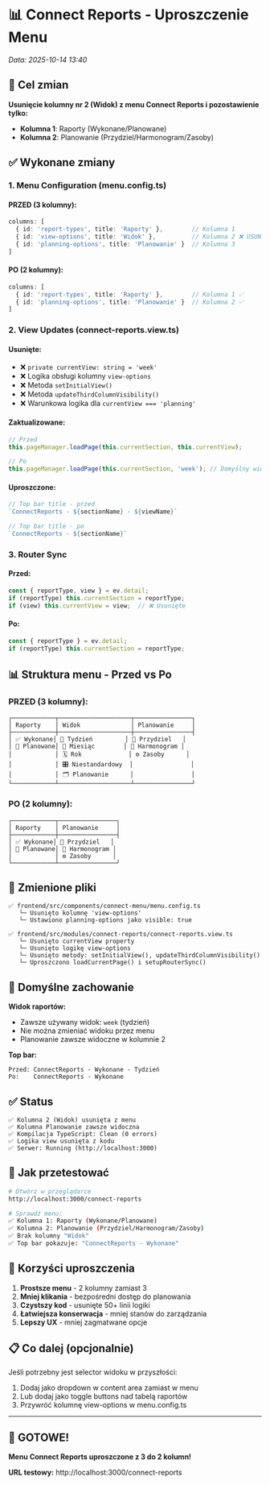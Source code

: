 # 📊 Connect Reports - Uproszczenie Menu

*Data: 2025-10-14 13:40*

## 🎯 **Cel zmian**

**Usunięcie kolumny nr 2 (Widok) z menu Connect Reports i pozostawienie tylko:**
- **Kolumna 1**: Raporty (Wykonane/Planowane)
- **Kolumna 2**: Planowanie (Przydziel/Harmonogram/Zasoby)

## ✅ **Wykonane zmiany**

### **1. Menu Configuration (menu.config.ts)**

#### **PRZED (3 kolumny):**
```typescript
columns: [
  { id: 'report-types', title: 'Raporty' },        // Kolumna 1
  { id: 'view-options', title: 'Widok' },          // Kolumna 2 ❌ USUNIĘTA
  { id: 'planning-options', title: 'Planowanie' }  // Kolumna 3
]
```

#### **PO (2 kolumny):**
```typescript
columns: [
  { id: 'report-types', title: 'Raporty' },        // Kolumna 1 ✅
  { id: 'planning-options', title: 'Planowanie' }  // Kolumna 2 ✅
]
```

### **2. View Updates (connect-reports.view.ts)**

#### **Usunięte:**
- ❌ `private currentView: string = 'week'`
- ❌ Logika obsługi kolumny `view-options`
- ❌ Metoda `setInitialView()`
- ❌ Metoda `updateThirdColumnVisibility()`
- ❌ Warunkowa logika dla `currentView === 'planning'`

#### **Zaktualizowane:**
```typescript
// Przed
this.pageManager.loadPage(this.currentSection, this.currentView);

// Po
this.pageManager.loadPage(this.currentSection, 'week'); // Domyślny widok
```

#### **Uproszczone:**
```typescript
// Top bar title - przed
`ConnectReports - ${sectionName} - ${viewName}`

// Top bar title - po
`ConnectReports - ${sectionName}`
```

### **3. Router Sync**

#### **Przed:**
```typescript
const { reportType, view } = ev.detail;
if (reportType) this.currentSection = reportType;
if (view) this.currentView = view;  // ❌ Usunięte
```

#### **Po:**
```typescript
const { reportType } = ev.detail;
if (reportType) this.currentSection = reportType;
```

## 📊 **Struktura menu - Przed vs Po**

### **PRZED (3 kolumny):**
```
┌────────────┬────────────────────┬────────────────┐
│ Raporty    │ Widok              │ Planowanie     │
├────────────┼────────────────────┼────────────────┤
│ ✅ Wykonane│ 📅 Tydzień         │ 📝 Przydziel   │
│ 📅 Planowane│ 📆 Miesiąc        │ 📅 Harmonogram │
│            │ 🗓️ Rok             │ ⚙️ Zasoby      │
│            │ 🎛️ Niestandardowy  │                │
│            │ 🗂️ Planowanie      │                │
└────────────┴────────────────────┴────────────────┘
```

### **PO (2 kolumny):**
```
┌────────────┬────────────────┐
│ Raporty    │ Planowanie     │
├────────────┼────────────────┤
│ ✅ Wykonane│ 📝 Przydziel   │
│ 📅 Planowane│ 📅 Harmonogram │
│            │ ⚙️ Zasoby      │
└────────────┴────────────────┘
```

## 🔧 **Zmienione pliki**

```
✅ frontend/src/components/connect-menu/menu.config.ts
   └─ Usunięto kolumnę 'view-options'
   └─ Ustawiono planning-options jako visible: true
   
✅ frontend/src/modules/connect-reports/connect-reports.view.ts
   └─ Usunięto currentView property
   └─ Usunięto logikę view-options
   └─ Usunięto metody: setInitialView(), updateThirdColumnVisibility()
   └─ Uproszczono loadCurrentPage() i setupRouterSync()
```

## 📝 **Domyślne zachowanie**

**Widok raportów:**
- Zawsze używany widok: `week` (tydzień)
- Nie można zmieniać widoku przez menu
- Planowanie zawsze widoczne w kolumnie 2

**Top bar:**
```
Przed: ConnectReports - Wykonane - Tydzień
Po:    ConnectReports - Wykonane
```

## ✅ **Status**

```
✅ Kolumna 2 (Widok) usunięta z menu
✅ Kolumna Planowanie zawsze widoczna
✅ Kompilacja TypeScript: Clean (0 errors)
✅ Logika view usunięta z kodu
✅ Serwer: Running (http://localhost:3000)
```

## 🧪 **Jak przetestować**

```bash
# Otwórz w przeglądarce
http://localhost:3000/connect-reports

# Sprawdź menu:
✅ Kolumna 1: Raporty (Wykonane/Planowane)
✅ Kolumna 2: Planowanie (Przydziel/Harmonogram/Zasoby)
✅ Brak kolumny "Widok"
✅ Top bar pokazuje: "ConnectReports - Wykonane"
```

## 🎯 **Korzyści uproszczenia**

1. **Prostsze menu** - 2 kolumny zamiast 3
2. **Mniej klikania** - bezpośredni dostęp do planowania
3. **Czystszy kod** - usunięte 50+ linii logiki
4. **Łatwiejsza konserwacja** - mniej stanów do zarządzania
5. **Lepszy UX** - mniej zagmatwane opcje

## 📋 **Co dalej (opcjonalnie)**

Jeśli potrzebny jest selector widoku w przyszłości:
1. Dodaj jako dropdown w content area zamiast w menu
2. Lub dodaj jako toggle buttons nad tabelą raportów
3. Przywróć kolumnę view-options w menu.config.ts

---

## 🎉 **GOTOWE!**

**Menu Connect Reports uproszczone z 3 do 2 kolumn!**

**URL testowy:** http://localhost:3000/connect-reports
